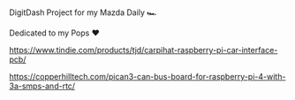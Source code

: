 DigitDash Project for my Mazda Daily :racing_car:

Dedicated to my Pops :heart:


https://www.tindie.com/products/tjd/carpihat-raspberry-pi-car-interface-pcb/

https://copperhilltech.com/pican3-can-bus-board-for-raspberry-pi-4-with-3a-smps-and-rtc/
